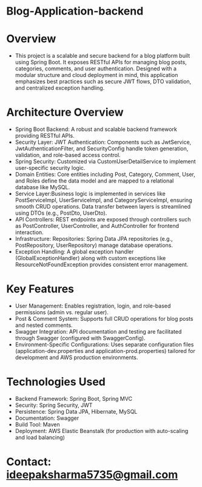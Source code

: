 # Blog-Application-backend
# Overview
* This project is a scalable and secure backend for a blog platform built using Spring Boot. It exposes RESTful APIs for managing blog posts, categories, comments, and user authentication. Designed with a modular structure and cloud deployment in mind, this application emphasizes best practices such as secure JWT flows, DTO validation, and centralized exception handling.

# Architecture Overview
* Spring Boot Backend: A robust and scalable backend framework providing RESTful APIs.
* Security Layer: JWT Authentication: Components such as JwtService, JwtAuthenticationFilter, and SecurityConfig handle token generation, validation, and role-based access control.
* Spring Security: Customized via CustomUserDetailService to implement user-specific security logic.
* Domain Entities: Core entities including Post, Category, Comment, User, and Roles define the data model and are mapped to a relational database like MySQL.
* Service Layer:Business logic is implemented in services like PostServiceImpl, UserServiceImpl, and CategoryServiceImpl, ensuring smooth CRUD operations.
                Data transfer between layers is streamlined using DTOs (e.g., PostDto, UserDto).
* API Controllers: REST endpoints are exposed through controllers such as PostController, UserController, and AuthController for frontend interaction.
* Infrastructure: Repositories: Spring Data JPA repositories (e.g., PostRepository, UserRepository) manage database operations.
* Exception Handling: A global exception handler (GlobalExceptionHandler) along with custom exceptions like ResourceNotFoundException provides consistent error management.

# Key Features
* User Management: Enables registration, login, and role-based permissions (admin vs. regular user).
* Post & Comment System: Supports full CRUD operations for blog posts and nested comments.
* Swagger Integration: API documentation and testing are facilitated through Swagger (configured with SwaggerConfig).
* Environment-Specific Configurations: Uses separate configuration files (application-dev.properties and application-prod.properties) tailored for development and AWS production environments.

# Technologies Used
* Backend Framework: Spring Boot, Spring MVC
* Security: Spring Security, JWT
* Persistence: Spring Data JPA, Hibernate, MySQL
* Documentation: Swagger
* Build Tool: Maven
* Deployment: AWS Elastic Beanstalk (for production with auto-scaling and load balancing)

 # Contact: ideepaksharma5735@gmail.com
